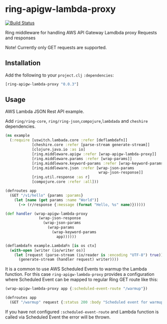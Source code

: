# ring-apigw-lambda-proxy

[![Build Status](https://travis-ci.org/mhjort/ring-apigw-lambda-proxy.svg?branch=master)](https://travis-ci.org/mhjort/ring-apigw-lambda-proxy)

Ring middleware for handling AWS API Gateway Lamdbda proxy Requests and responses

Note! Currently only GET requests are supported.

## Installation

Add the following to your `project.clj` `:dependencies`:

```clojure
[ring-apigw-lambda-proxy "0.0.3"]
```

## Usage

AWS Lambda JSON Rest API example.

Add `ring/ring-core`, `ring/ring-json`,`compojure`,`lambdada` and `cheshire` dependencies.

```clojure
(ns example
  (:require [uswitch.lambada.core :refer [deflambdafn]]
            [cheshire.core :refer [parse-stream generate-stream]]
            [clojure.java.io :as io]
            [ring.middleware.apigw :refer [wrap-apigw-lambda-proxy]]
            [ring.middleware.params :refer [wrap-params]]
            [ring.middleware.keyword-params :refer [wrap-keyword-params]]
            [ring.middleware.json :refer [wrap-json-params
                                          wrap-json-response]]
            [ring.util.response :as r]
            [compojure.core :refer :all]))

(defroutes app
  (GET "/v1/hello" {params :params}
    (let [name (get params :name "World")]
      (-> (r/response {:message (format "Hello, %s" name)})))))

(def handler (wrap-apigw-lambda-proxy
               (wrap-json-response
                 (wrap-json-params
                   (wrap-params
                     (wrap-keyword-params
                       app))))))

(deflambdafn example.LambdaFn [is os ctx]
  (with-open [writer (io/writer os)]
    (let [request (parse-stream (io/reader is :encoding "UTF-8") true)]
      (generate-stream (handler request) writer))))

```

It is a common to use AWS Scheduled Events to warmup the Lambda function.
For this case `ring-apigw-lambda-proxy` provides a configuration where
Scheduled Event can be mapped to regular Ring GET route like this:

```clojure
(wrap-apigw-lambda-proxy app {:scheduled-event-route "/warmup"})

(defroutes app
  (GET "/warmup" request {:status 200 :body "Scheduled event for warmup"}))

```

If you have not configured `:scheduled-event-route` and Lambda function is
called via Scheduled Event the error will be thrown.
